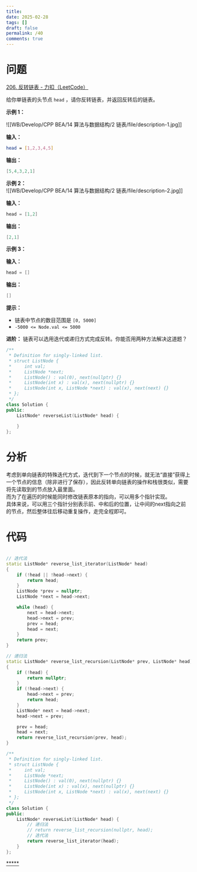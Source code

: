 ```yaml
---
title: 
date: 2025-02-28
tags: []
draft: false
permalink: /40
comments: true
---
```

# 问题

[206. 反转链表 - 力扣（LeetCode）](https://leetcode.cn/problems/reverse-linked-list/description/)

给你单链表的头节点 `head` ，请你反转链表，并返回反转后的链表。  

**示例 1：**    

![[WB/Develop/CPP BEA/14 算法与数据结构/2 链表/file/description-1.jpg]]

**输入：**  
```bash
head = [1,2,3,4,5]
```
**输出：**  
```cpp
[5,4,3,2,1]
```

**示例 2：**  
![[WB/Develop/CPP BEA/14 算法与数据结构/2 链表/file/description-2.jpg]]

**输入：**  
```cpp
head = [1,2]
```
**输出：**  
```cpp
[2,1]
```

**示例 3：**  

**输入：**  
```cpp
head = []
```
**输出：**  

```cpp
[]
```

**提示：**  

- 链表中节点的数目范围是 `[0, 5000]`
- `-5000 <= Node.val <= 5000`

**进阶：**  链表可以选用迭代或递归方式完成反转。你能否用两种方法解决这道题？  

```cpp
/**
 * Definition for singly-linked list.
 * struct ListNode {
 *     int val;
 *     ListNode *next;
 *     ListNode() : val(0), next(nullptr) {}
 *     ListNode(int x) : val(x), next(nullptr) {}
 *     ListNode(int x, ListNode *next) : val(x), next(next) {}
 * };
 */
class Solution {
public:
    ListNode* reverseList(ListNode* head) {
        
    }
};
```

# 分析

考虑到单向链表的特殊迭代方式，迭代到下一个节点的时候，就无法“直接”获得上一个节点的信息（除非进行了保存），因此反转单向链表的操作和栈很类似，需要将先读取到的节点放入最里面。  
而为了在遍历的时候能同时修改链表原本的指向，可以用多个指针实现。  
具体来说，可以用三个指针分别表示前、中和后的位置，让中间的next指向之前的节点，然后整体往后移动重复操作，走完全程即可。    

# 代码

```cpp

// 迭代法
static ListNode* reverse_list_iterator(ListNode* head) 
{
    if (!head || !head->next) {
        return head;
    }
    ListNode *prev = nullptr;
    ListNode *next = head->next;

    while (head) {
        next = head->next;
        head->next = prev;
        prev = head;
        head = next;
    }
    return prev;
}

// 递归法
static ListNode* reverse_list_recursion(ListNode* prev, ListNode* head)
{
    if (!head) {
        return nullptr;
    }
    if (!head->next) {
        head->next = prev;
        return head;
    }
    ListNode* next = head->next;
    head->next = prev;

    prev = head;
    head = next;
    return reverse_list_recursion(prev, head);
}

/**
 * Definition for singly-linked list.
 * struct ListNode {
 *     int val;
 *     ListNode *next;
 *     ListNode() : val(0), next(nullptr) {}
 *     ListNode(int x) : val(x), next(nullptr) {}
 *     ListNode(int x, ListNode *next) : val(x), next(next) {}
 * };
 */
class Solution {
public:
    ListNode* reverseList(ListNode* head) {
        // 递归法
        // return reverse_list_recursion(nullptr, head);
        // 迭代法
        return reverse_list_iterator(head);
    }
};
```


[*****](WB/Develop/CPP%20BEA/14%20算法与数据结构/2%20链表/2%20链表.md)  
